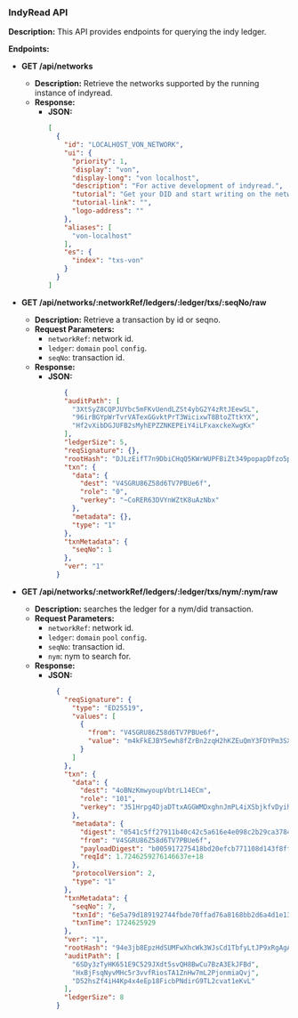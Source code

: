 ### IndyRead API

**Description:**
This API provides endpoints for querying the indy ledger.

**Endpoints:**
* **GET /api/networks**
    * **Description:** Retrieve the networks supported by the running instance of indyread.
    * **Response:**
        * **JSON:**
            ```json
            [
              {
                "id": "LOCALHOST_VON_NETWORK",
                "ui": {
                  "priority": 1,
                  "display": "von",
                  "display-long": "von localhost",
                  "description": "For active development of indyread.",
                  "tutorial": "Get your DID and start writing on the network",
                  "tutorial-link": "",
                  "logo-address": ""
                },
                "aliases": [
                  "von-localhost"
                ],
                "es": {
                  "index": "txs-von"
                }
              }
            ]
            ```

* **GET /api/networks/:networkRef/ledgers/:ledger/txs/:seqNo/raw**
    * **Description:** Retrieve a transaction by id or seqno.
    * **Request Parameters:**
        * `networkRef`: network id.
        * `ledger`: `domain` `pool` `config`.
        * `seqNo`: transaction id.
    * **Response:**
        * **JSON:**
            ```json
                {
                "auditPath": [
                  "3XtSyZ8CQPJUYbc5mFKvUendLZSt4ybG2Y4zRtJEewSL",
                  "96irBGYpWrTvrVATexGGvktPrT3WicixwT8BtoZTtkYX",
                  "Hf2vXibDGJUFB2sMyhEPZZNKEPEiY4iLFxaxckeXwgKx"
                ],
                "ledgerSize": 5,
                "reqSignature": {},
                "rootHash": "DJLzEifT7n9DbiCHqQ5KWrWUPFBiZt349popapDfzo5p",
                "txn": {
                  "data": {
                    "dest": "V4SGRU86Z58d6TV7PBUe6f",
                    "role": "0",
                    "verkey": "~CoRER63DVYnWZtK8uAzNbx"
                  },
                  "metadata": {},
                  "type": "1"
                },
                "txnMetadata": {
                  "seqNo": 1
                },
                "ver": "1"
              }
            ```

* **GET /api/networks/:networkRef/ledgers/:ledger/txs/nym/:nym/raw**
    * **Description:** searches the ledger for a nym/did transaction.
    * **Request Parameters:**
        * `networkRef`: network id.
        * `ledger`: `domain` `pool` `config`.
        * `seqNo`: transaction id.
        * `nym`: nym to search for.
    * **Response:**
        * **JSON:**
            ```json
              {
                "reqSignature": {
                  "type": "ED25519",
                  "values": [
                    {
                      "from": "V4SGRU86Z58d6TV7PBUe6f",
                      "value": "m4kFkEJBY5ewh8fZrBn2zqH2hKZEuQmY3FDYPm3SXHat6YA9kbi8WPaD5vxieKgJCcjRHEoAzvCE4E16qSBq5KV"
                    }
                  ]
                },
                "txn": {
                  "data": {
                    "dest": "4oBNzKmwyoupVbtrL14ECm",
                    "role": "101",
                    "verkey": "351Hrpg4DjaDTtxAGGWMDxghnJmPL4iXSbjkfvDyihqk"
                  },
                  "metadata": {
                    "digest": "0541c5ff27911b40c42c5a616e4e098c2b29ca3784b463df0d8c4ac5530d3705",
                    "from": "V4SGRU86Z58d6TV7PBUe6f",
                    "payloadDigest": "b005917275418bd20efcb771108d143f8ff3593a052b9aec247bad519a5fda3d",
                    "reqId": 1.7246259276146637e+18
                  },
                  "protocolVersion": 2,
                  "type": "1"
                },
                "txnMetadata": {
                  "seqNo": 7,
                  "txnId": "6e5a79d189192744fbde70ffad76a8168bb2d6a4d1e13ca7d4e536a6808d3a94",
                  "txnTime": 1724625929
                },
                "ver": "1",
                "rootHash": "94e3jb8EpzHdSUMFwXhcWk3WJsCd1TbfyLtJP9xRgAgA",
                "auditPath": [
                  "6SDy3zTyHK651E9C529JXdt5svQH8BwCu7BzA3EkJFBd",
                  "HxBjFsqNyvMHc5r3vvfRiosTA1ZnHw7mL2PjonmiaQvj",
                  "D52hsZf4iH4Kp4x4eEp18FicbPNdirG9TL2cvat1eKvL"
                ],
                "ledgerSize": 8
              }
            ```